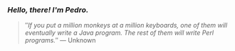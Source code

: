 ### *Hello, there! I'm Pedro.*
> ″*If you put a million monkeys at a million keyboards, one of them will eventually write a Java program. The rest of them will write Perl programs.*″
 — Unknown
